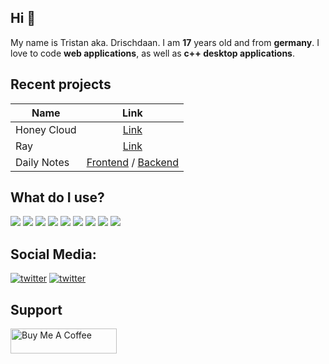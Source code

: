 ## Hi 👋

My name is Tristan aka. Drischdaan. I am **17** years old and from **germany**.
I love to code **web applications**, as well as **c++ desktop applications**.

## Recent projects

| Name               | Link    |
| ------------------ | :-----: |
| Honey Cloud        | [Link](https://github.com/Honey-Smart-Home/cloud)
| Ray                | [Link](https://github.com/Drischdaan/Ray) |
| Daily Notes        | [Frontend](https://github.com/Drischdaan/DailyNotes-Frontend) / [Backend](https://github.com/Drischdaan/DailyNotes-Backend) |

## What do I use?
<p>
    <img src="https://img.shields.io/badge/-Visual%20Studio%20Code-23A9F2?style=flat-square&logo=Visual%20Studio%20Code&logoColor=white"/>
    <img src="https://img.shields.io/badge/-Github-181717?style=flat-square&logo=GitHub&logoColor=white"/>
    <img src="https://img.shields.io/badge/-Git-F44D27?style=flat-square&logo=Git&logoColor=white"/>
    <img src="https://img.shields.io/badge/-NPM-CB3837?style=flat-square&logo=NPM&logoColor=white"/>
    <img src="https://img.shields.io/badge/-Node.js-5AAA47?style=flat-square&logo=Node.js&logoColor=white"/>
    <img src="https://img.shields.io/badge/-Google%20Cloud-4285F4?style=flat-square&logo=Google%20Cloud&logoColor=white"/>
    <img src="https://img.shields.io/badge/-Firebase-FFA000?style=flat-square&logo=Firebase&logoColor=white"/>
    <img src="https://img.shields.io/badge/-NestJS-E0234E?style=flat-square&logo=NestJS&logoColor=white"/>
    <img src="https://img.shields.io/badge/-Angular-DD0031?style=flat-square&logo=Angular&logoColor=white"/>
</p>

## Social Media:

[![twitter](https://img.shields.io/badge/-Drischdaan-313131?style=flat-square&labelColor=313131&logo=twitter&logoColor=white&color=313131)](https://twitter.com/Drischdaan)
[![twitter](https://img.shields.io/badge/-drischdaan-313131?style=flat-square&labelColor=313131&logo=instagram&logoColor=white&color=313131)](https://www.instagram.com/Drischdaan/)


## Support

<div>
    <a href="https://www.buymeacoffee.com/Drischdaan" target="_blank">
        <img src="https://cdn.buymeacoffee.com/buttons/v2/default-orange.png" alt="Buy Me A Coffee" height="40" width="170" />
    </a>
</div>
